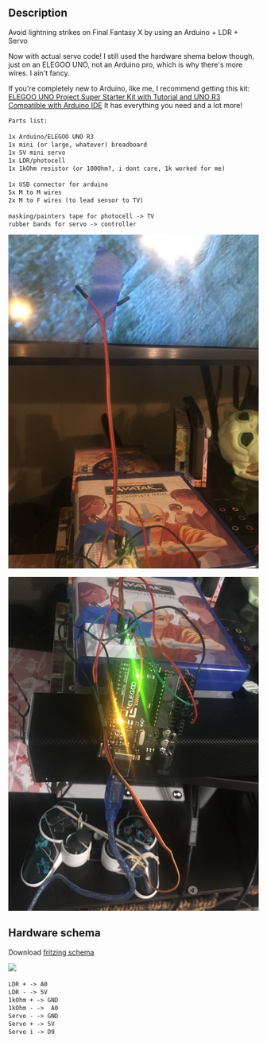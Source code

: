 ## Description

Avoid lightning strikes on Final Fantasy X by using an Arduino + LDR + Servo

Now with actual servo code! I still used the hardware shema below though, just on an ELEGOO UNO, not an Arduino pro, which is why there's more wires. I ain't fancy. 

If you're completely new to Arduino, like me, I recommend getting this kit: [ELEGOO UNO Project Super Starter Kit with Tutorial and UNO R3 Compatible with Arduino IDE](https://smile.amazon.com/gp/product/B01D8KOZF4) It has everything you need and a lot more!

```
Parts list:

1x Arduino/ELEGOO UNO R3
1x mini (or large, whatever) breadboard
1x 5V mini servo
1x LDR/photocell
1x 1kOhm resistor (or 100Ohm?, i dont care, 1k worked for me)

1x USB connector for arduino
5x M to M wires 
2x M to F wires (to lead sensor to TV)

masking/painters tape for photocell -> TV
rubber bands for servo -> controller
```

![](img0.jpg)

![](img.jpg)

## Hardware schema

Download [fritzing schema](https://github.com/rephus/lightning-dodge-O-matic/raw/master/schema.fzz)

![](schema_bb.png)

```
LDR + -> A0
LDR - -> 5V
1kOhm + -> GND
1kOhm - ->  A0
Servo - -> GND
Servo + -> 5V
Servo i -> D9
```
